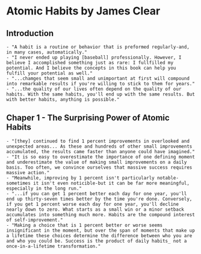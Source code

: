 # Atomic Habits by James Clear

## Introduction

    - "A habit is a routine or behavior that is preformed regularly-and, in many cases, automatically." 
    - "I never ended up playing [baseball] professionally. However, I believe I accomplished something just as rare: I fullfilled my potential. And I believe the concepts in this book can help you fulfill your potential as well." 
    - "...chamges that seem small and unimportant at first will compound into remarkable results if you're willing to stick to them for years."
    - "...the quality of our lives often depend on the quality of our habits. With the same habits, you'll end up with the same results. But with better habits, anything is possible." 

## Chaper 1 - The Surprising Power of Atomic Habits
    - "[they] continued to find 1 percent improvements in overlooked and unexpected areas... As these and hundreds of other small improvements accumulated, the results came faster than anyone could have imagined."
    - "It is so easy to overestimate the importance of one defining moment and underestimate the value of making small improvements on a daily basis. Too often, we convince ourselves that massive success requires massive action."
    - "Meanwhile, improving by 1 percent isn't particularly notable-sometimes it isn't even noticible-but it can be far more meaningful, especially in the long run." 
    - "...if you can get 1 percent better each day for one year, you'll end up thirty-seven times better by the time you're done. Conversely, if you get 1 percent worse each day for one year, you'll decline nearly down to zero. What starts as a small win or a minor setback accumulates into something much more. Habits are the compound interest of self-improvement."
    - "Making a choice that is 1 percent better or worse seems insignificant in the moment, but over the span of moments that make up a lifetime these choices determine the difference between who you are and who you could be. Success is the product of daily habits_ not a once-in-a-lifetime transformation." 